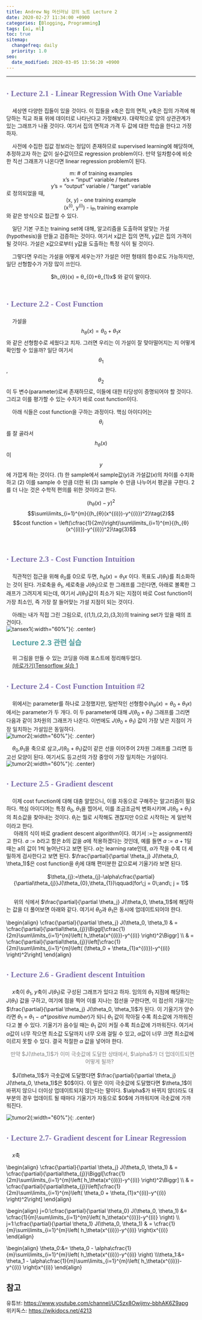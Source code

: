 ```yaml
---
title: Andrew Ng 머신러닝 강의 노트 Lecture 2
date: 2020-02-27 11:34:00 +0900
categories: [Blogging, Programming]
tags: [ai, ml]
toc: true
sitemap:
  changefreq: daily
  priority: 1.0
seo:
  date_modified: 2020-03-05 13:56:20 +0900
---
```

***
## <span style="line-height:160%; color:#7f71ad; font-family: 'Noto Serif KR';">**· Lecture 2.1 - Linear Regression With One Variable**</span>

&nbsp;&nbsp;&nbsp;&nbsp;세상엔 다양한 집들이 있을 것이다. 이 집들을 x축은 집의 면적, y축은 집의 가격에 해당하는 직교 좌표 위에 데이터로 나타난다고 가정해보자. 대략적으로 양의 상관관계가 있는 그래프가 나올 것이다. 여기서 집의 면적과 가격 두 값에 대한 학습을 한다고 가정하자.<br>

&nbsp;&nbsp;&nbsp;&nbsp;사전에 수집한 집값 정보라는 정답이 존재하므로 supervised learning에 해당하며, 추정하고자 하는 값이 실수값이므로 regression problem이다. 만약 일차함수에 비슷한 직선 그래프가 나온다면 linear regression problem이 된다.

<center>m: # of training examples</center>
<center>x’s = “input” variable / features</center>
<center>y’s = “output” variable / “target” variable</center>
로 정의되었을 때,

<center>(x, y) - one training example<br></center>
<center>(x<sup>(i)</sup>, y<sup>(i)</sup>) - i<sub>th</sub> training example</center>
와 같은 방식으로 접근할 수 있다.

&nbsp;&nbsp;&nbsp;&nbsp;일단 기본 구조는 training set에 대해, 알고리즘을 도출하여 알맞는 가설(hypothesis)을 만들고 검증하는 것이다. 여기서 x값은 집의 면적, y값은 집의 가격이 될 것이다. 가설은 x값으로부터 y값을 도출하는 특정 식이 될 것이다.

&nbsp;&nbsp;&nbsp;&nbsp;그렇다면 우리는 가설을 어떻게 세우는가? 가설은 어떤 형태의 함수로도 가능하지만, 일단 선형함수가 가장 많이 쓰인다.<br>
<center>$h_{θ}(x) = θ_{0}+θ_{1}x$ 와 같이 말이다.</center><br>

## <span style="line-height:160%; color:#7f71ad; font-family: 'Noto Serif KR';">**· Lecture 2.2 - Cost Function**</span>

&nbsp;&nbsp;&nbsp;&nbsp;가설을 $$h_{θ}(x) = θ_{0}+θ_{1}x$$와 같은 선형함수로 세웠다고 치자. 그러면 우리는 이 가설이 잘 맞아떨어지는 지 어떻게 확인할 수 있을까?
일단 여기서 $$θ_{1}$$, $$θ_{2}$$이 두 변수(parameter)로써 존재하므로, 이들에 대한 타당성이 증명되어야 할 것이다. 그리고 이를 평가할 수 있는 수치가 바로 cost function이다.



&nbsp;&nbsp;&nbsp;&nbsp;아래 식들은 cost function을 구하는 과정이다. 핵심 아이디어는 $$θ_{i}$$를 잘 골라서 $$h_{θ}(x)$$이 $$y$$에 가깝게 하는 것이다. $(1)$ 한 sample에서 sample값($y$)과 가설값($x$)의 차이를 수치화하고
 $(2)$ 이를 sample 수 만큼 더한 뒤
 $(3)$ sample 수 만큼 나누어서 평균을 구한다. 2를 더 나눈 것은 수학적 편의를 위한 것이라고 한다.


$$(h_{θ}(x)-y)^2\label{basic01}\tag{1}$$
$$\sum\limits_{i=1}^{m}{(h_{θ}(x^{(i)})-y^{(i)})^2}\tag{2}$$ 
$$cost function = \left(\cfrac{1}{2m}\right)\sum\limits_{i=1}^{m}{(h_{θ}(x^{(i)})-y^{(i)})^2}\tag{3}$$ <br>




## <span style="line-height:160%; color:#7f71ad; font-family: 'Noto Serif KR';">**· Lecture 2.3 - Cost Function Intuition**</span>


&nbsp;&nbsp;&nbsp;&nbsp;직관적인 접근을 위해 $θ_{0}$를 $0$으로 두면, $h_{θ}(x) = θ_{1}x$ 이다. 목표도 $J(θ_{1})$를 최소화하는 것이 된다. 가로축을 $θ_{1}$, 세로축을 $J(θ_{1})$으로 한 그래프를 그린다면, 아래로 볼록한 그래프가 그려지게 되는데,
여기서 $J(θ_{1})$값이 최소가 되는 지점이 바로 Cost function이 가장 최소인, 즉 가장 잘 들어맞는 가설 지점이 되는 것이다.<br>

&nbsp;&nbsp;&nbsp;&nbsp;아래는 내가 직접 그린 그림으로, {(1,1),(2,2),(3,3)}의 training set가 있을 때의 조건이다.<br>
![tansex1](/images/posts/2020-02-27-tensorflow1/tensex1.png){:width="60%"}{: .center}

&nbsp;&nbsp;&nbsp;&nbsp;<span style="line-height:160%; font-size: 19px; color:#519d9e;">**Lecture 2.3 관련 실습**</span>

&nbsp;&nbsp;&nbsp;&nbsp;위 그림을 만들 수 있는 코딩을 아래 포스트에 정리해두었다.<br>
&nbsp;&nbsp;&nbsp;&nbsp;[(바로가기)Tensorflow 실습 1](https://now-man.github.io/posts/tensorflow1/)<br>

## <span style="line-height:160%; color:#7f71ad; font-family: 'Noto Serif KR';">**· Lecture 2.4 - Cost Function Intuition #2**</span>

&nbsp;&nbsp;&nbsp;&nbsp;위에서는 parameter를 하나로 고정했지만, 일반적인 선형함수($h_{θ}(x) = θ_{0}+θ_{1}x$)에서는 parameter가 두 개다. 이 두 parameter에 대해 $J(θ_{0}+θ_{1})$ 그래프를 그리면 다음과 같이 3차원의 그래프가 나온다. 이번에도 $J(θ_{0}+θ_{1})$ 값이 가장 낮은 지점이 가장 일치하는 가설임은 동일하다.<br>
![tumor2](/images/posts/2020-02-27-ai2/cost3d.png){:width="60%"}{: .center}

&nbsp;&nbsp;&nbsp;&nbsp;$θ_{0}$,$θ_{1}$을 축으로 삼고,$J(θ_{0}+θ_{1})$값이 같은 선을 이어주어 2차원 그래프를 그리면 등고선 모양이 된다. 여기서도 등고선의 가장 중앙이 가장 일치하는 가설이다.<br>
![tumor2](/images/posts/2020-02-27-ai2/cost2d.png){:width="60%"}{: .center}


## <span style="line-height:160%; color:#7f71ad; font-family: 'Noto Serif KR';">**· Lecture 2.5 - Gradient descent**</span>

&nbsp;&nbsp;&nbsp;&nbsp;이제 cost function에 대해 대충 알았으니, 이를 자동으로 구해주는 알고리즘이 필요하다.
핵심 아이디어는 특정 $θ_{0}$, $θ_{1}$을 찝어서, 이를 조금조금씩 변화시키며 $J(θ_{0}+θ_{1})$의 최소값을 찾아내는 것이다.
$θ_{i}$는 뭘로 시작해도 괜찮지만 $0$으로 시작하는 게 일반적이라고 한다.<br>
&nbsp;&nbsp;&nbsp;&nbsp; 아래의 식이 바로 gradient descent algorithm이다.
여기서 $:=$는 assignment라고 한다. $a:=b$라고 함은 $b$의 값을 $a$에 적용하겠다는 것인데, 예를 들면 $a:=a+1$일 때는 a의 값이
1씩 늘어난다고 보면 된다. $\alpha$는 learning rate인데, $\alpha$가 작을 수록 더 세밀하게 검사한다고 보면 된다.
$\frac{\partial}{\partial \theta_j} J(\theta_0, \theta_1)$은 cost function을 $\theta_j$에 대해 편미분한 값으로써 기울기라 보면 된다.

<center>$\theta_{j}:=\theta_{j}-\alpha\cfrac{\partial}{\partial\theta_{j}}J(\theta_{0},\theta_{1})\qquad(for\;j = 0\;and\; j = 1)$</center><br>

&nbsp;&nbsp;&nbsp;&nbsp; 위의 식에서 $\frac{\partial}{\partial \theta_j} J(\theta_0, \theta_1)$에 해당하는 값을 더 풀어보면 아래와 같다.
여기서 $\theta_0$과 $\theta_1$은 동시에 업데이트되어야 한다.

\begin{align} \cfrac{\partial}{\partial \theta_j} J(\theta_0, \theta_1) & = \cfrac{\partial}{\partial\theta_{j}}\Biggl[\cfrac{1}{2m}\sum\limits_{i=1}^{m}\left(  h_\theta(x^{(i)})-y^{(i)}  \right)^2\Biggr]
\\\\ & = \cfrac{\partial}{\partial\theta_{j}}\left[\cfrac{1}{2m}\sum\limits_{i=1}^{m}\left(  (\theta_0 + \theta_{1}x^{(i)})-y^{(i)}  \right)^2\\right]
\end{align}
<br>

## <span style="line-height:160%; color:#7f71ad; font-family: 'Noto Serif KR';">**· Lecture 2.6 - Gradient descent Intuition**</span>

&nbsp;&nbsp;&nbsp;&nbsp;$x$축이 $\theta_1$, $y$축이 $J(\theta_1)$로 구성된 그래프가 있다고 하자.
임의의 $\theta_1$ 지점에 해당하는 $J(\theta_1)$ 값을 구하고, 여기에 점을 찍어 이를 지나는 접선을 구한다면,
이 접선의 기울기는 $\frac{\partial}{\partial \theta_j} J(\theta_0, \theta_1)$가 된다.
이 기울기가 양수라면 $\theta_1$ $=$ $\theta_1$ $-$ $\alpha$$*(positive\;number)$가 되니
$\theta_1$ 값이 작아질 수록 최소값에 가까워진다고 볼 수 있다.
기울기가 음수일 때는 $\theta_1$ 값이 커질 수록 최소값에 가까워진다.
여기서 $\alpha$값이 너무 작으면 최소값 도달까지 너무 오래 걸릴 수 있고,
$\alpha$값이 너무 크면 최소값에 이르지 못할 수 있다. 결국 적절한 $\alpha$ 값을 넣어야 한다.

<center><i class="fas fa-quote-left" style="color:#A593E0;"></i>
<span style="color:gray">&nbsp;&nbsp;만약 $J(\theta_1)$가 이미 극솟값에 도달한 상태에서, $\alpha$가 더 업데이트되면 어떻게 될까?&nbsp;&nbsp;</span>
<i class="fas fa-quote-right" style="color:#A593E0;"></i></center>
<br>
&nbsp;&nbsp;&nbsp;&nbsp;$J(\theta_1)$가 극솟값에 도달했다면 $\frac{\partial}{\partial \theta_j} J(\theta_0, \theta_1)$은 $0$이다.
이 말은 이미 극솟값에 도달했다면 $\theta_1$이 바뀌지 않으니 더이상 업데이트되지 않는다는 말이다.
$\alpha$가 바뀌지 않더라도 대부분의 경우 업데이트 될 때마다 기울기가 자동으로 $0$에 가까워지며 극솟값에 가까워진다.

![tumor2](/images/posts/2020-02-27-ai2/localoptima.png){:width="60%"}{: .center}
<br>

## <span style="line-height:160%; color:#7f71ad; font-family: 'Noto Serif KR';">**· Lecture 2.7- Gradient descent for Linear Regression**</span>

&nbsp;&nbsp;&nbsp;&nbsp;$x$축

\begin{align} \cfrac{\partial}{\partial \theta_j} J(\theta_0, \theta_1) & = \cfrac{\partial}{\partial\theta_{j}}\Biggl[\cfrac{1}{2m}\sum\limits_{i=1}^{m}\left(  h_\theta(x^{(i)})-y^{(i)}  \right)^2\Biggr]
\\\\ & = \cfrac{\partial}{\partial\theta_{j}}\left[\cfrac{1}{2m}\sum\limits_{i=1}^{m}\left(  \theta_0 + \theta_{1}x^{(i)}-y^{(i)}  \right)^2\\right]
\end{align}
<br>

\begin{align} j=0:\cfrac{\partial}{\partial \theta_0} J(\theta_0, \theta_1) &= \cfrac{1}{m}\sum\limits_{i=1}^{m}\left(  h_\theta(x^{(i)})-y^{(i)}  \right)
\\\\ j=1:\cfrac{\partial}{\partial \theta_1} J(\theta_0, \theta_1) & = \cfrac{1}{m}\sum\limits_{i=1}^{m}\left(  h_\theta(x^{(i)})-y^{(i)}  \right)x^{(i)}
\end{align}
<br>

\begin{align}
\theta_0:&= \theta_0 - \alpha\cfrac{1}{m}\sum\limits_{i=1}^{m}\left(  h_\theta(x^{(i)})-y^{(i)}  \right)
\\\\\theta_1:&= \theta_1 - \alpha\cfrac{1}{m}\sum\limits_{i=1}^{m}\left(  h_\theta(x^{(i)})-y^{(i)}  \right)x^{(i)}
\end{align}



## **참고**
유튜브: <https://www.youtube.com/channel/UC5zx8Owijmv-bbhAK6Z9apg><br>
위키독스: <https://wikidocs.net/4213>

